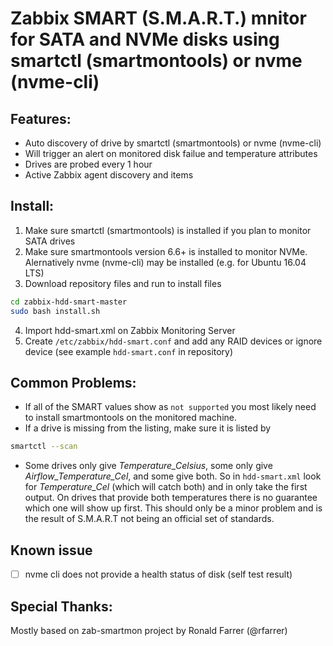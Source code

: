# Zabbix SMART (S.M.A.R.T.) mnitor for SATA and NVMe disks using smartctl (smartmontools) or nvme (nvme-cli)

## Features:

* Auto discovery of drive by smartctl (smartmontools) or nvme (nvme-cli)
* Will trigger an alert on monitored disk failue and temperature attributes
* Drives are probed every 1 hour
* Active Zabbix agent discovery and items

## Install:

1. Make sure smartctl (smartmontools) is installed if you plan to monitor SATA drives
2. Make sure smartmontools version 6.6+ is installed to monitor NVMe. Alernatively nvme (nvme-cli) may be installed (e.g. for Ubuntu 16.04 LTS)
3. Download repository files and run to install files
```bash
cd zabbix-hdd-smart-master
sudo bash install.sh
```
4. Import hdd-smart.xml on Zabbix Monitoring Server
5. Create `/etc/zabbix/hdd-smart.conf` and add any RAID devices or ignore device (see example `hdd-smart.conf` in repository)

## Common Problems:
* If all of the SMART values show as `not supported` you most likely need to
install smartmontools on the monitored machine.
* If a drive is missing from the listing, make sure it is listed by
```sh
smartctl --scan
```
* Some drives only give *Temperature_Celsius*, some only give
*Airflow_Temperature_Cel*, and some give both. So in `hdd-smart.xml` look for
*Temperature_Cel* (which will catch both) and in only take the first output.
On drives that provide both temperatures there is no guarantee which one will show up first. This should only be a minor problem and is the
result of S.M.A.R.T not being an official set of standards.

## Known issue
- [ ] nvme cli does not provide a health status of disk (self test result)

## Special Thanks:
Mostly based on zab-smartmon project by Ronald Farrer (@rfarrer)
